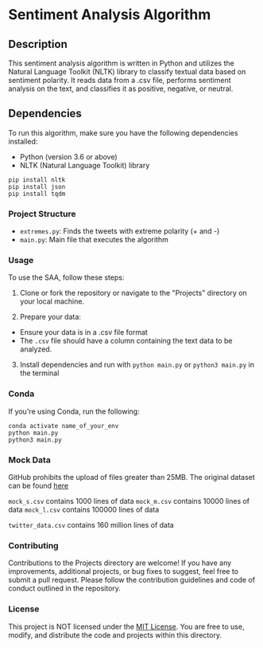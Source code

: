 # Sentiment Analysis Algorithm

## Description

This sentiment analysis algorithm is written in Python and utilizes the Natural Language Toolkit (NLTK) library to classify textual data based on sentiment polarity. It reads data from a .csv file, performs sentiment analysis on the text, and classifies it as positive, negative, or neutral.

## Dependencies

To run this algorithm, make sure you have the following dependencies installed:

- Python (version 3.6 or above)
- NLTK (Natural Language Toolkit) library

```shell
pip install nltk
pip install json
pip install tqdm
```

### Project Structure

- `extremes.py`: Finds the tweets with extreme polarity (+ and -)
- `main.py`: Main file that executes the algorithm

### Usage

To use the SAA, follow these steps:

1. Clone or fork the repository or navigate to the "Projects" directory on your local machine.

2. Prepare your data:
  - Ensure your data is in a .csv file format
  - The `.csv` file should have a column containing the text data to be analyzed.

3. Install dependencies and run with `python main.py` or `python3 main.py` in the terminal

### Conda

If you're using Conda, run the following:

```shell
conda activate name_of_your_env
python main.py
python3 main.py
```

### Mock Data
GitHub prohibits the upload of files greater than 25MB. The original dataset can be found [here](https://brightdata.com/products/datasets/Twitter)

`mock_s.csv` contains 1000 lines of data
`mock_m.csv` contains 10000 lines of data
`mock_l.csv` contains 100000 lines of data

`twitter_data.csv` contains 160 million lines of data

### Contributing

Contributions to the Projects directory are welcome! If you have any improvements, additional projects, or bug fixes to suggest, feel free to submit a pull request. Please follow the contribution guidelines and code of conduct outlined in the repository.

###  License

This project is NOT licensed under the [MIT License](https://theuselessweb.com). You are free to use, modify, and distribute the code and projects within this directory.




